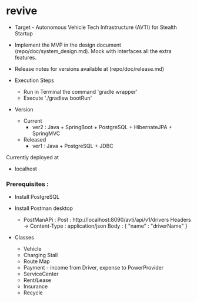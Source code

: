 # revive

* Target - Autonomous Vehicle Tech Infrastructure (AVTI) for Stealth Startup

* Implement the MVP in the design document (repo/doc/system_design.md). Mock with interfaces all the extra features.

* Release notes for versions available at (repo/doc/release.md)

* Execution Steps
  * Run in Terminal the command 'gradle wrapper'
  * Execute './gradlew bootRun'

* Version
	* Current  
		* ver2 : Java + SpringBoot + PostgreSQL + HibernateJPA + SpringMVC
	* Released
		* ver1 : Java + PostgreSQL + JDBC

Currently deployed at
  * localhost

### Prerequisites : 
* Install PostgreSQL
* Install Postman desktop
	* PostManAPi : Post : http://localhost:8090/avti/api/v1/drivers 
	Headers -> Content-Type : application/json
	Body : { "name" : "driverName" }
	
* Classes
  * Vehicle
  * Charging Stall
  * Route Map
  * Payment - income from Driver, expense to PowerProvider
  * ServiceCenter
  * Rent/Lease
  * Insurance
  * Recycle
